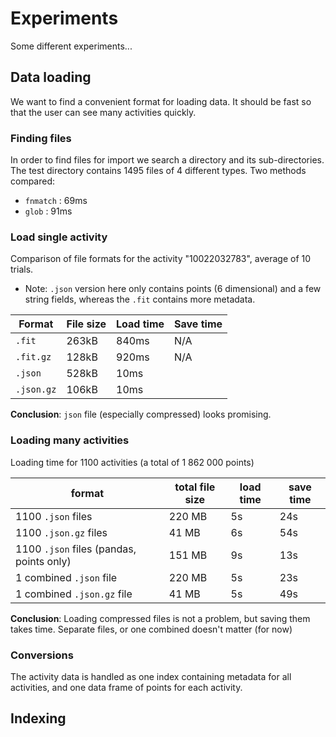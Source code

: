# Experiments

Some different experiments...

## Data loading

We want to find a convenient format for loading data. It should be fast so that the user can see many activities quickly.

### Finding files

In order to find files for import we search a directory and its sub-directories. The test directory contains 1495 files of 4 different types. Two methods compared:

-   `fnmatch` : 69ms
-   `glob` : 91ms

### Load single activity

Comparison of file formats for the activity "10022032783", average of 10 trials.

-   Note: `.json` version here only contains points (6 dimensional) and a few string fields, whereas the `.fit` contains more metadata.

| Format     | File size | Load time | Save time |
|------------|-----------|-----------|-----------|
| `.fit`     | 263kB     | 840ms     | N/A       |
| `.fit.gz`  | 128kB     | 920ms     | N/A       |
| `.json`    | 528kB     | 10ms      |           |
| `.json.gz` | 106kB     | 10ms      |           |

**Conclusion**: `json` file (especially compressed) looks promising.

### Loading many activities

Loading time for 1100 activities (a total of 1 862 000 points)

| format                                   | total file size | load time | save time |
|------------------------|----------------|----------------|----------------|
| 1100 `.json` files                       | 220 MB          | 5s        | 24s       |
| 1100 `.json.gz` files                    | 41 MB           | 6s        | 54s       |
| 1100 `.json` files (pandas, points only) | 151 MB          | 9s        | 13s       |
| 1 combined `.json` file                  | 220 MB          | 5s        | 23s       |
| 1 combined `.json.gz` file               | 41 MB           | 5s        | 49s       |

**Conclusion**: Loading compressed files is not a problem, but saving them takes time. Separate files, or one combined doesn't matter (for now)

### Conversions

The activity data is handled as one index containing metadata for all activities, and one data frame of points for each activity.

## Indexing